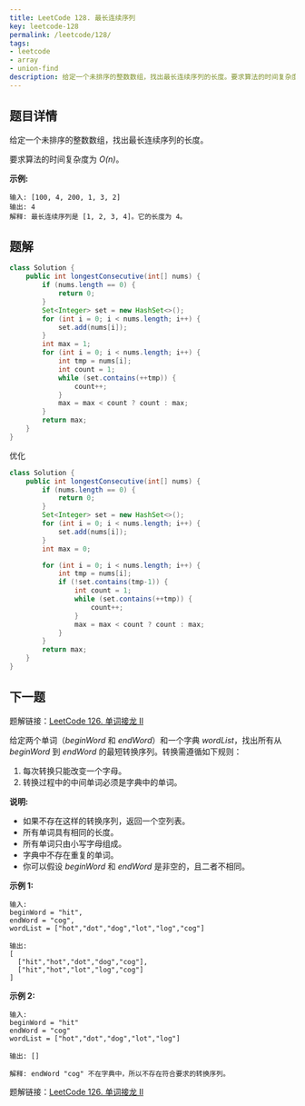```yaml
---
title: LeetCode 128. 最长连续序列
key: leetcode-128
permalink: /leetcode/128/
tags:
- leetcode
- array
- union-find
description: 给定一个未排序的整数数组，找出最长连续序列的长度。要求算法的时间复杂度为 O(n)。
---
```


## 题目详情

给定一个未排序的整数数组，找出最长连续序列的长度。

要求算法的时间复杂度为 *O(n)*。

**示例:**

```
输入: [100, 4, 200, 1, 3, 2]
输出: 4
解释: 最长连续序列是 [1, 2, 3, 4]。它的长度为 4。
```

<!--more-->

## 题解

```java
class Solution {
    public int longestConsecutive(int[] nums) {
        if (nums.length == 0) {
            return 0;
        }
        Set<Integer> set = new HashSet<>();
        for (int i = 0; i < nums.length; i++) {
            set.add(nums[i]);
        }
        int max = 1;
        for (int i = 0; i < nums.length; i++) {
            int tmp = nums[i];
            int count = 1;
            while (set.contains(++tmp)) {
                count++;
            }
            max = max < count ? count : max;
        }
        return max;
    }
}
```

优化

```java
class Solution {
    public int longestConsecutive(int[] nums) {
        if (nums.length == 0) {
            return 0;
        }
        Set<Integer> set = new HashSet<>();
        for (int i = 0; i < nums.length; i++) {
            set.add(nums[i]);
        }
        int max = 0;

        for (int i = 0; i < nums.length; i++) {
            int tmp = nums[i];
            if (!set.contains(tmp-1)) {
                int count = 1;
                while (set.contains(++tmp)) {
                    count++;
                }
                max = max < count ? count : max;
            }
        }
        return max;
    }
}
```

## 下一题

题解链接：[LeetCode 126. 单词接龙 II](/leetcode/126/)


给定两个单词（*beginWord* 和 *endWord*）和一个字典 *wordList*，找出所有从 *beginWord* 到 *endWord* 的最短转换序列。转换需遵循如下规则：

1. 每次转换只能改变一个字母。
2. 转换过程中的中间单词必须是字典中的单词。

**说明:**

- 如果不存在这样的转换序列，返回一个空列表。
- 所有单词具有相同的长度。
- 所有单词只由小写字母组成。
- 字典中不存在重复的单词。
- 你可以假设 *beginWord* 和 *endWord* 是非空的，且二者不相同。

**示例 1:**

```
输入:
beginWord = "hit",
endWord = "cog",
wordList = ["hot","dot","dog","lot","log","cog"]

输出:
[
  ["hit","hot","dot","dog","cog"],
  ["hit","hot","lot","log","cog"]
]
```

**示例 2:**

```
输入:
beginWord = "hit"
endWord = "cog"
wordList = ["hot","dot","dog","lot","log"]

输出: []

解释: endWord "cog" 不在字典中，所以不存在符合要求的转换序列。
```

题解链接：[LeetCode 126. 单词接龙 II](/leetcode/126/)